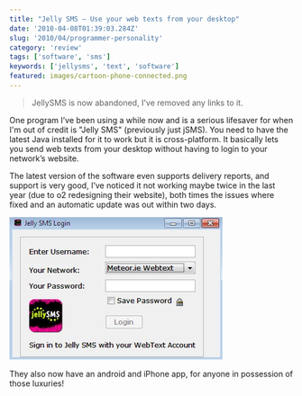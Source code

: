 ```yaml
---
title: "Jelly SMS – Use your web texts from your desktop"
date: '2010-04-08T01:39:03.284Z'
slug: '2010/04/programmer-personality'
category: 'review'
tags: ['software', 'sms']
keywords: ['jellysms', 'text', 'software']
featured: images/cartoon-phone-connected.png
---
```

>JellySMS is now abandoned, I've removed any links to it.

One program I’ve been using a while now and is a serious lifesaver for when I'm out of credit is "Jelly SMS" (previously just jSMS). You need to have the latest Java installed for it to work but it is cross-platform. It basically lets you send web texts from your desktop without having to login to your network’s website.

The latest version of the software even supports delivery reports, and support is very good, I’ve noticed it not working maybe twice in the last year (due to o2 redesigning their website), both times the issues where fixed and an automatic update was out within two days.

![jellysms.jpg](images/jellysms.jpg)

They also now have an android and iPhone app, for anyone in possession of those luxuries!